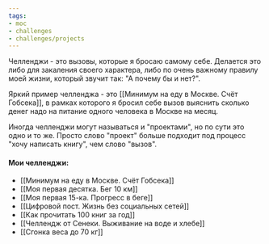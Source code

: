 ```yaml
---
tags:
- moc
- challenges
- challenges/projects
---
```


Челленджи - это вызовы, которые я бросаю самому себе. Делается это либо для закаления своего характера, либо по очень важному правилу моей жизни, который звучит так: "А почему бы и нет?". 

Яркий пример челленджа - это [[Минимум на еду в Москве. Счёт Гобсека]], в рамках которого я бросил себе вызов выяснить сколько денег надо на питание одного человека в Москве на месяц. 

Иногда челленджи могут называться и "проектами", но по сути это одно и то же. Просто слово "проект" больше подходит под процесс "хочу написать книгу", чем слово "вызов". 
#### Мои челленджи:
- [[Минимум на еду в Москве. Счёт Гобсека]]
- [[Моя первая десятка. Бег 10 км]]
- [[Моя первая 15-ка. Прогресс в беге]]
- [[Цифровой пост. Жизнь без социальных сетей]]
- [[Как прочитать 100 книг за год]]
- [[Челлендж от Сенеки. Выживание на воде и хлебе]]
- [[Сгонка веса до 70 кг]]


